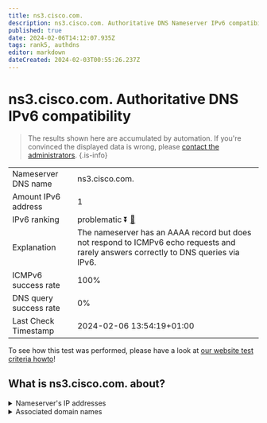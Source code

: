 ```yaml
---
title: ns3.cisco.com.
description: ns3.cisco.com. Authoritative DNS Nameserver IPv6 compatibility
published: true
date: 2024-02-06T14:12:07.935Z
tags: rank5, authdns
editor: markdown
dateCreated: 2024-02-03T00:55:26.237Z
---
```


# ns3.cisco.com. Authoritative DNS IPv6 compatibility

> The results shown here are accumulated by automation. If you're convinced the displayed data is wrong, please [contact the administrators](/howto/chat). 
{.is-info}




|   |   |
| - | - |
| Nameserver DNS name | ns3.cisco.com.
| Amount IPv6 address | 1
| IPv6 ranking | problematic :arrow_double_down: [🔗](/howto/ranking) |
| Explanation | The nameserver has an AAAA record but does not respond to ICMPv6 echo requests and rarely answers correctly to DNS queries via IPv6. |
| ICMPv6 success rate | 100%|
| DNS query success rate | 0% |
| Last Check Timestamp | 2024-02-06 13:54:19+01:00 |

To see how this test was performed, please have a look at [our website test criteria howto](/howto/testcriteria/authdns)!


## What is ns3.cisco.com. about?




<details>
<summary>Nameserver's IP addresses</summary>

2001:420:1201:7::a

</details>



<details>
<summary>Associated domain names</summary>

www.cisco.com

</details>
